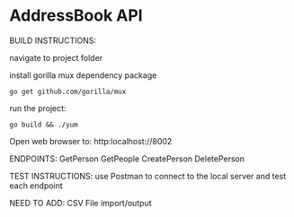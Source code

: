 # AddressBook API


BUILD INSTRUCTIONS:

navigate to project folder

install gorilla mux dependency package

	go get github.com/gorilla/mux

run the project:
	
	go build && ./yum

Open web browser to: http:localhost://8002

ENDPOINTS:
	GetPerson
	GetPeople
	CreatePerson
	DeletePerson

TEST INSTRUCTIONS:
use Postman to connect to the local server and test each endpoint


NEED TO ADD:
CSV File import/output

